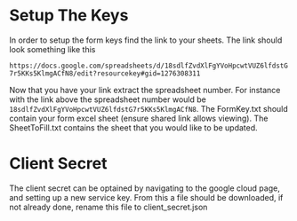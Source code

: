 # Setup The Keys

In order to setup the form keys find the link to your sheets. The link should look something like this

`https://docs.google.com/spreadsheets/d/18sdlfZvdXlFgYVoHpcwtVUZ6lfdstG7r5KKs5KlmgACfN8/edit?resourcekey#gid=1276308311`

Now that you have your link extract the spreadsheet number. For instance with the link above the spreadsheet number would be `18sdlfZvdXlFgYVoHpcwtVUZ6lfdstG7r5KKs5KlmgACfN8`. The FormKey.txt should contain your form excel sheet (ensure shared link allows viewing). The SheetToFill.txt contains the sheet that you would like to be updated. 

# Client Secret

The client secret can be optained by navigating to the google cloud page, and setting up a new service key. From this a file should be downloaded, if not already done, rename this file to client_secret.json

